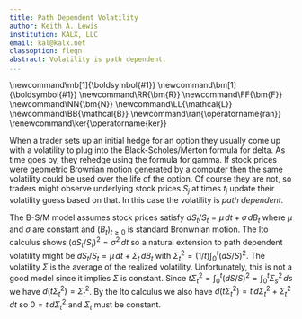 ```yaml
---
title: Path Dependent Volatility
author: Keith A. Lewis
institution: KALX, LLC
email: kal@kalx.net
classoption: fleqn
abstract: Volatility is path dependent.
...
```


\newcommand\mb[1]{\boldsymbol{#1}}
\newcommand\bm[1]{\boldsymbol{#1}}
\newcommand\RR{\bm{R}}
\newcommand\FF{\bm{F}}
\newcommand\NN{\bm{N}}
\newcommand\LL{\mathcal{L}}
\newcommand\BB{\mathcal{B}}
\newcommand\ran{\operatorname{ran}}
\renewcommand\ker{\operatorname{ker}}

When a trader sets up an initial hedge for an option they usually come
up with a volatility to plug into the Black-Scholes/Merton formula for
delta.  As time goes by, they rehedge using the formula for gamma. If
stock prices were geometric Brownian motion generated by a computer then
the same volatility could be used over the life of the option.
Of course they are not, so traders might observe underlying stock prices
$S_j$ at times $t_j$ update their volatility guess based on that.
In this case the volatility is _path dependent_.

The B-S/M model assumes stock prices satisfy $dS_t/S_t = \mu\,dt + \sigma\,dB_t$
where $\mu$ and $\sigma$ are constant and $(B_t)_{t\ge0}$ is standard Bronwnian motion.
The Ito calculus shows $(dS_t/S_t)^2 = \sigma^2\,dt$ so a natural extension
to path dependent volatility might be $dS_t/S_t = \mu\,dt + \Sigma_t\,dB_t$ with
${\Sigma_t^2 = (1/t)\int_0^t (dS/S)^2}$. The volatility $\Sigma$ is the average
of the realized volatility. Unfortunately, this is not a good model since
it implies $\Sigma$ is constant.
Since $t\Sigma_t^2 = \int_0^t (dS/S)^2 = \int_0^t \Sigma_s^2\,ds$
we have $d(t\Sigma_t^2) = \Sigma_t^2$. By the Ito calculus we
also have $d(t\Sigma_t^2) = t\,d\Sigma^2_t + \Sigma_t^2\,dt$ so
$0 = t\,d\Sigma_t^2$ and $\Sigma_t$ must be constant.
